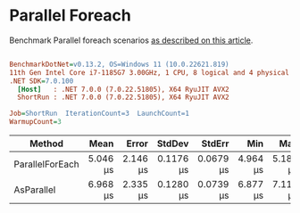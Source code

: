 ﻿# Parallel Foreach

Benchmark Parallel foreach scenarios [as described on this article](https://aaronbos.dev/posts/parallel-foreach-csharp).

``` ini

BenchmarkDotNet=v0.13.2, OS=Windows 11 (10.0.22621.819)
11th Gen Intel Core i7-1185G7 3.00GHz, 1 CPU, 8 logical and 4 physical cores
.NET SDK=7.0.100
  [Host]   : .NET 7.0.0 (7.0.22.51805), X64 RyuJIT AVX2
  ShortRun : .NET 7.0.0 (7.0.22.51805), X64 RyuJIT AVX2

Job=ShortRun  IterationCount=3  LaunchCount=1  
WarmupCount=3  

```
|          Method |     Mean |    Error |    StdDev |    StdErr |      Min |      Max |      Op/s |   Gen0 |   Gen1 | Allocated |
|---------------- |---------:|---------:|----------:|----------:|---------:|---------:|----------:|-------:|-------:|----------:|
| ParallelForEach | 5.046 μs | 2.146 μs | 0.1176 μs | 0.0679 μs | 4.964 μs | 5.180 μs | 198,195.9 | 1.9989 | 0.0381 |  11.38 KB |
|      AsParallel | 6.968 μs | 2.335 μs | 0.1280 μs | 0.0739 μs | 6.877 μs | 7.114 μs | 143,518.0 | 1.5259 | 0.0305 |   9.16 KB |
